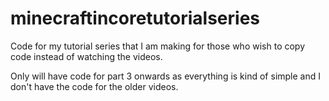 # minecraftincoretutorialseries
Code for my tutorial series that I am making for those who wish to copy code instead of watching the videos.

Only will have code for part 3 onwards as everything is kind of simple and I don't have the code for the older videos.
